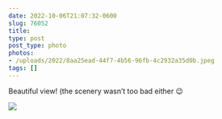 ```yaml
---
date: 2022-10-06T21:07:32-0600
slug: 76052
title: 
type: post
post_type: photo
photos:
- /uploads/2022/8aa25ead-44f7-4b56-96fb-4c2932a35d0b.jpeg
tags: []
---
```

Beautiful view! (the scenery wasn’t too bad either 😉


![](/uploads/2022/8aa25ead-44f7-4b56-96fb-4c2932a35d0b.jpeg)


